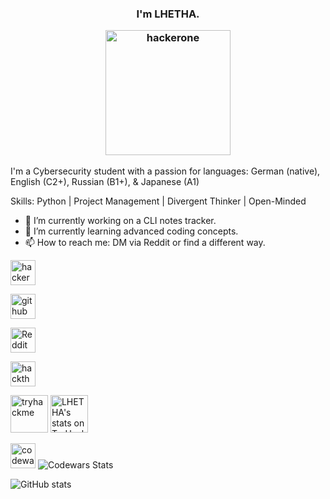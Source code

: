### <p align="center">I'm LHETHA.</p> <p align="center"> <picture> <img src='https://i.pinimg.com/1200x/a7/87/3a/a7873a5b3ab515b52fb9008d7436f459.jpg' alt='hackerone' height='200'> </picture> </p>

I'm a Cybersecurity student with a passion for languages: German (native), English (C2+), Russian (B1+), & Japanese (A1)

Skills: Python | Project Management | Divergent Thinker | Open-Minded

- 🔭 I’m currently working on a CLI notes tracker. 
- 🌱 I’m currently learning advanced coding concepts. 
- 📫 How to reach me: DM via Reddit or find a different way.

[<img src='https://cdn.brandfetch.io/idkKITAql6/w/400/h/400/theme/light/icon.png?c=1dxbfHSJFAPEGdCLU4o5B' alt='hackerone' height='40'>](https://hackerone.com/lhetha)  

[<img src='https://cdn.brandfetch.io/idZAyF9rlg/w/1000/h/410/theme/light/logo.png?c=1dxbfHSJFAPEGdCLU4o5B' alt='github' height='40'>](https://github.com/LHETHA) 

[<img src='https://cdn.brandfetch.io/idkKwm0IT0/theme/dark/logo.svg?c=1dxbfHSJFAPEGdCLU4o5B' alt='Reddit' height='40'>](https://www.reddit.com/user/LHETHA) 

[<img src='https://cdn.brandfetch.io/id-M19oKfL/theme/light/logo.svg?c=1dxbfHSJFAPEGdCLU4o5B' alt='hackthebox' height='40'>](https://app.hackthebox.com/profile/overview) 

[<img src='https://cdn.brandfetch.io/id8Qtt69AT/theme/light/logo.svg?c=1dxbfHSJFAPEGdCLU4o5B' alt='tryhackme' height='60'>](https://tryhackme.com/r/p/LHETHA) <img src="https://tryhackme-badges.s3.amazonaws.com/LHETHA.png" alt="LHETHA's stats on TryHackMe" height='60'/> 

[<img src='https://cdn.brandfetch.io/id9yn4jCIC/theme/light/logo.svg?c=1dxbfHSJFAPEGdCLU4o5B' alt='codewars' height='40'>](https://www.codewars.com/users/LHETHA) <picture><img alt="Codewars Stats" src="https://www.codewars.com/users/LHETHA/badges/large"></picture>

![GitHub stats](https://github-readme-stats.vercel.app/api?username=LHETHA&show_icons=true&count_private=true)
